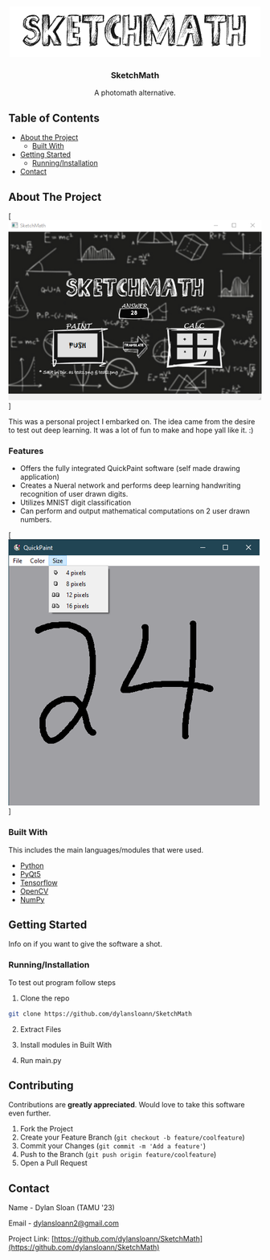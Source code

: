 <!--
*** Thanks for checking out this README Template. If you have a suggestion that would
*** make this better, please fork the repo and create a pull request or simply open
*** an issue with the tag "enhancement".
*** Thanks again! Now go create something AMAZING! :D
-->





<!-- PROJECT SHIELDS -->
<!--
*** I'm using markdown "reference style" links for readability.
*** Reference links are enclosed in brackets [ ] instead of parentheses ( ).
*** See the bottom of this document for the declaration of the reference variables
*** for contributors-url, forks-url, etc. This is an optional, concise syntax you may use.
*** https://www.markdownguide.org/basic-syntax/#reference-style-links
-->

<!-- PROJECT LOGO -->
<br />
<p align="center">
  <a href="https://github.com/dylansloann/SketchMath">
    <img src="images/logo.png" alt="Logo" width="500" height="100">
  </a>

  <h3 align="center">SketchMath</h3>

  <p align="center">
     A photomath alternative.


<!-- TABLE OF CONTENTS -->
## Table of Contents

* [About the Project](#about-the-project)
  * [Built With](#built-with)
* [Getting Started](#getting-started)
  * [Running/Installation](#Running/Installation)
* [Contact](#contact)




<!-- ABOUT THE PROJECT -->
## About The Project

[![Product Name Screen Shot][product-screenshot]]

This was a personal project I embarked on. The idea came from the desire to test out deep learning. It was a lot of fun to make and hope yall like it. :)

### Features
* Offers the fully integrated QuickPaint software (self made drawing application)
* Creates a Nueral network and performs deep learning handwriting recognition of user drawn digits.
* Utilizes MNIST digit classification
* Can perform and output mathematical computations on 2 user drawn numbers.

[![Product Name Screen Shot][product-screenshot2]]

### Built With
This includes the main languages/modules that were used.
* [Python](https://jquery.com)
* [PyQt5](https://pypi.org/project/PyQt5/)
* [Tensorflow](https://www.tensorflow.org/)
* [OpenCV](https://pypi.org/project/opencv-python/)
* [NumPy](https://numpy.org/)



<!-- GETTING STARTED -->
## Getting Started

Info on if you want to give the software a shot.

### Running/Installation

To test out program follow steps

1. Clone the repo
```sh
git clone https://github.com/dylansloann/SketchMath
```
2. Extract Files

3. Install modules in Built With

3. Run main.py


<!-- CONTRIBUTING -->
## Contributing

Contributions are **greatly appreciated**. Would love to take this software even further.

1. Fork the Project
2. Create your Feature Branch (`git checkout -b feature/coolfeature`)
3. Commit your Changes (`git commit -m 'Add a feature'`)
4. Push to the Branch (`git push origin feature/coolfeature`)
5. Open a Pull Request



<!-- CONTACT -->
## Contact

Name - Dylan Sloan (TAMU '23)

Email - dylansloann2@gmail.com

Project Link: [https://github.com/dylansloann/SketchMath](https://github.com/dylansloann/SketchMath)



<!-- MARKDOWN LINKS & IMAGES -->
<!-- https://www.markdownguide.org/basic-syntax/#reference-style-links -->
[product-screenshot]: images/showcase1.png
[product-screenshot2]: images/showcase2.png
